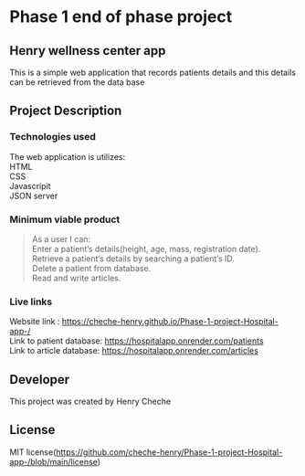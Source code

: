 # Phase 1 end of phase project
## Henry wellness center app
   This is a simple web application that records patients details and this details can be retrieved from the data
   base

## Project Description
   ### Technologies used
   The web application is utilizes: <br />HTML<br /> CSS<br /> Javascripit <br /> JSON server

   ### Minimum viable product
   >As a user I can:<br />
   >Enter a patient’s details(height, age, mass, registration date).<br />
   >Retrieve a patient’s details by searching a patient’s ID.<br />
   >Delete a patient from database.<br />
   >Read and write articles.

   ### Live links
   Website link : https://cheche-henry.github.io/Phase-1-project-Hospital-app-/<br />
   Link to patient database: https://hospitalapp.onrender.com/patients<br />
   Link to article database: https://hospitalapp.onrender.com/articles

## Developer
   This project was created by Henry Cheche
## License
   MIT license(https://github.com/cheche-henry/Phase-1-project-Hospital-app-/blob/main/license)

